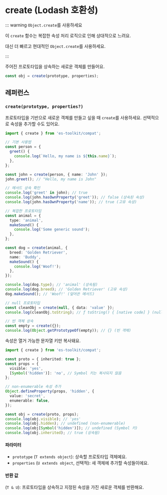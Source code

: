 # create (Lodash 호환성)

::: warning `Object.create`를 사용하세요

이 `create` 함수는 복잡한 속성 처리 로직으로 인해 상대적으로 느려요.

대신 더 빠르고 현대적인 `Object.create`를 사용하세요.

:::

주어진 프로토타입을 상속하는 새로운 객체를 만들어요.

```typescript
const obj = create(prototype, properties);
```

## 레퍼런스

### `create(prototype, properties?)`

프로토타입을 기반으로 새로운 객체를 만들고 싶을 때 `create`를 사용하세요. 선택적으로 속성을 추가할 수도 있어요.

```typescript
import { create } from 'es-toolkit/compat';

// 기본 사용법
const person = {
  greet() {
    console.log(`Hello, my name is ${this.name}`);
  },
};

const john = create(person, { name: 'John' });
john.greet(); // "Hello, my name is John"

// 메서드 상속 확인
console.log('greet' in john); // true
console.log(john.hasOwnProperty('greet')); // false (상속된 속성)
console.log(john.hasOwnProperty('name')); // true (고유 속성)

// 복잡한 프로토타입
const animal = {
  type: 'animal',
  makeSound() {
    console.log('Some generic sound');
  },
};

const dog = create(animal, {
  breed: 'Golden Retriever',
  name: 'Buddy',
  makeSound() {
    console.log('Woof!');
  },
});

console.log(dog.type); // 'animal' (상속됨)
console.log(dog.breed); // 'Golden Retriever' (고유 속성)
dog.makeSound(); // 'Woof!' (덮어쓴 메서드)

// null 프로토타입
const cleanObj = create(null, { data: 'value' });
console.log(cleanObj.toString); // ƒ toString() { [native code] } (null은 {}와 동일)

// 빈 객체 상속
const empty = create({});
console.log(Object.getPrototypeOf(empty)); // {} (빈 객체)
```

속성은 열거 가능한 문자열 키만 복사돼요.

```typescript
import { create } from 'es-toolkit/compat';

const proto = { inherited: true };
const props = {
  visible: 'yes',
  [Symbol('hidden')]: 'no', // Symbol 키는 복사되지 않음
};

// non-enumerable 속성 추가
Object.defineProperty(props, 'hidden', {
  value: 'secret',
  enumerable: false,
});

const obj = create(proto, props);
console.log(obj.visible); // 'yes'
console.log(obj.hidden); // undefined (non-enumerable)
console.log(obj[Symbol('hidden')]); // undefined (Symbol 키)
console.log(obj.inherited); // true (상속됨)
```

#### 파라미터

- `prototype` (`T extends object`): 상속할 프로토타입 객체예요.
- `properties` (`U extends object`, 선택적): 새 객체에 추가할 속성들이에요.

#### 반환 값

(`T & U`): 프로토타입을 상속하고 지정된 속성을 가진 새로운 객체를 반환해요.
